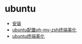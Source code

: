 # ubuntu

* [安装](/Linux/ubuntu/install)
* [ubuntu配置oh-my-zsh终端美化](/Linux/ubuntu/ubuntu配置oh-my-zsh终端美化.md)
* [ubuntu终端美化](/Linux/ubuntu/ubuntu终端美化.md)
